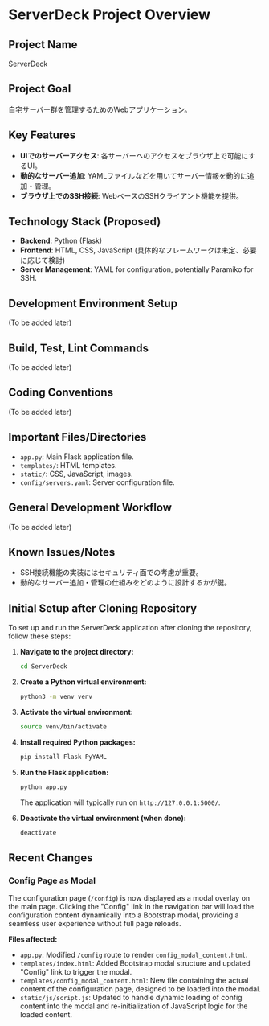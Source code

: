 # ServerDeck Project Overview

## Project Name
ServerDeck

## Project Goal
自宅サーバー群を管理するためのWebアプリケーション。

## Key Features
- **UIでのサーバーアクセス**: 各サーバーへのアクセスをブラウザ上で可能にするUI。
- **動的なサーバー追加**: YAMLファイルなどを用いてサーバー情報を動的に追加・管理。
- **ブラウザ上でのSSH接続**: WebベースのSSHクライアント機能を提供。

## Technology Stack (Proposed)
- **Backend**: Python (Flask)
- **Frontend**: HTML, CSS, JavaScript (具体的なフレームワークは未定、必要に応じて検討)
- **Server Management**: YAML for configuration, potentially Paramiko for SSH.

## Development Environment Setup
(To be added later)

## Build, Test, Lint Commands
(To be added later)

## Coding Conventions
(To be added later)

## Important Files/Directories
- `app.py`: Main Flask application file.
- `templates/`: HTML templates.
- `static/`: CSS, JavaScript, images.
- `config/servers.yaml`: Server configuration file.

## General Development Workflow
(To be added later)

## Known Issues/Notes
- SSH接続機能の実装にはセキュリティ面での考慮が重要。
- 動的なサーバー追加・管理の仕組みをどのように設計するかが鍵。

## Initial Setup after Cloning Repository

To set up and run the ServerDeck application after cloning the repository, follow these steps:

1.  **Navigate to the project directory:**
    ```bash
    cd ServerDeck
    ```

2.  **Create a Python virtual environment:**
    ```bash
    python3 -m venv venv
    ```

3.  **Activate the virtual environment:**
    ```bash
    source venv/bin/activate
    ```

4.  **Install required Python packages:**
    ```bash
    pip install Flask PyYAML
    ```

5.  **Run the Flask application:**
    ```bash
    python app.py
    ```
    The application will typically run on `http://127.0.0.1:5000/`.

6.  **Deactivate the virtual environment (when done):**
    ```bash
    deactivate
    ```

## Recent Changes

### Config Page as Modal

The configuration page (`/config`) is now displayed as a modal overlay on the main page.
Clicking the "Config" link in the navigation bar will load the configuration content dynamically into a Bootstrap modal, providing a seamless user experience without full page reloads.

**Files affected:**
- `app.py`: Modified `/config` route to render `config_modal_content.html`.
- `templates/index.html`: Added Bootstrap modal structure and updated "Config" link to trigger the modal.
- `templates/config_modal_content.html`: New file containing the actual content of the configuration page, designed to be loaded into the modal.
- `static/js/script.js`: Updated to handle dynamic loading of config content into the modal and re-initialization of JavaScript logic for the loaded content.
